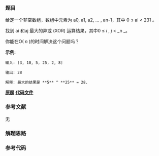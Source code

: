 ### 题目
给定一个非空数组，数组中元素为 a0, a1, a2, … , an-1，其中 0 ≤ ai < 231 。

找到 ai 和aj 最大的异或 (XOR) 运算结果，其中0 ≤ _i_ ,   _j_ < _n  _。

你能在O( _n_ )的时间解决这个问题吗？

**示例:**

    
    
    输入: [3, 10, 5, 25, 2, 8]
    
    输出: 28
    
    解释: 最大的结果是 **5** ^ **25** = 28.
    

 **[原题](https://leetcode-cn.com/problems/maximum-xor-of-two-numbers-in-an-array/)**    **[代码文件]()**


### 参考文献
无

### 解题思路




### 参考代码

```go


```




